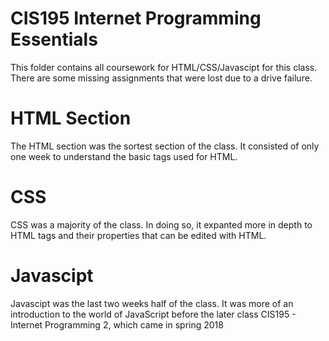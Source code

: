 CIS195 Internet Programming Essentials
========================================
This folder contains all coursework for HTML/CSS/Javascipt for this class.
<br>
There are some missing assignments that were lost due to a drive failure.

HTML Section
============
The HTML section was the sortest section of the class. It consisted of only one week to understand the basic tags
used for HTML.

CSS
===
CSS was a majority of the class. In doing so, it expanted more in depth to HTML tags and their properties that can
be edited with HTML.

Javascipt
=========
Javascipt was the last two weeks half of the class. It was more of an introduction to the world of JavaScript before
the later class CIS195 - Internet Programming 2, which came in spring 2018
